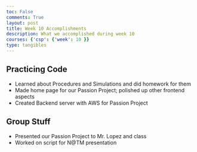 ```yaml
---
toc: False
comments: True
layout: post
title: Week 10 Accomplishments
description: What we accomplished during week 10
courses: {'csp': {'week': 10 }}
type: tangibles
---
```


## Practicing Code
* Learned about Procedures and Simulations and did homework for them
* Made home page for our Passion Project; polished up other frontend aspects
* Created Backend server with AWS for Passion Project

## Group Stuff
* Presented our Passion Project to Mr. Lopez and class
* Worked on script for N@TM presentation